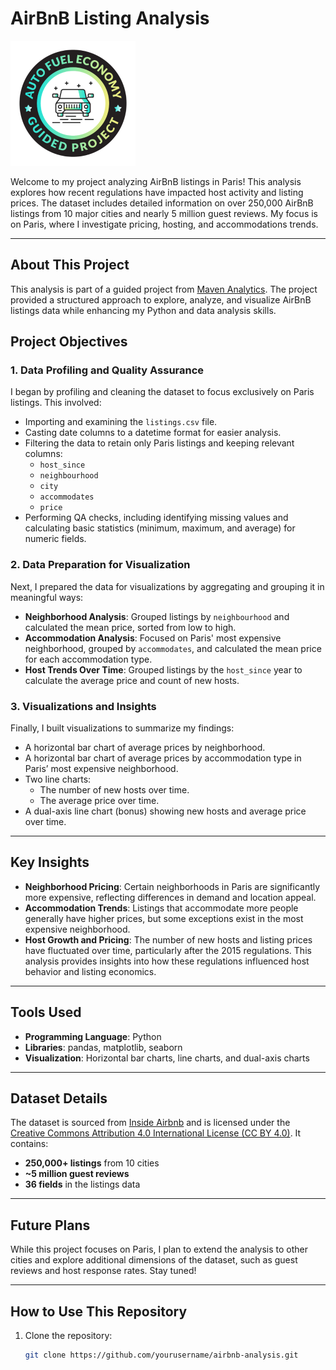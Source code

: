 # AirBnB Listing Analysis

<img src="./airbnb.png" alt="Maven Analytics Badge" width="200" />

Welcome to my project analyzing AirBnB listings in Paris! This analysis explores how recent regulations have impacted host activity and listing prices. The dataset includes detailed information on over 250,000 AirBnB listings from 10 major cities and nearly 5 million guest reviews. My focus is on Paris, where I investigate pricing, hosting, and accommodations trends.

---
## About This Project

This analysis is part of a guided project from [Maven Analytics](https://app.mavenanalytics.io/guided-projects/4fee7ee7-4c04-46e7-9f3e-99b987980842). The project provided a structured approach to explore, analyze, and visualize AirBnB listings data while enhancing my Python and data analysis skills.

## Project Objectives

### 1. Data Profiling and Quality Assurance
I began by profiling and cleaning the dataset to focus exclusively on Paris listings. This involved:
- Importing and examining the `listings.csv` file.
- Casting date columns to a datetime format for easier analysis.
- Filtering the data to retain only Paris listings and keeping relevant columns:
  - `host_since`
  - `neighbourhood`
  - `city`
  - `accommodates`
  - `price`
- Performing QA checks, including identifying missing values and calculating basic statistics (minimum, maximum, and average) for numeric fields.

### 2. Data Preparation for Visualization
Next, I prepared the data for visualizations by aggregating and grouping it in meaningful ways:
- **Neighborhood Analysis**: Grouped listings by `neighbourhood` and calculated the mean price, sorted from low to high.
- **Accommodation Analysis**: Focused on Paris' most expensive neighborhood, grouped by `accommodates`, and calculated the mean price for each accommodation type.
- **Host Trends Over Time**: Grouped listings by the `host_since` year to calculate the average price and count of new hosts.

### 3. Visualizations and Insights
Finally, I built visualizations to summarize my findings:
- A horizontal bar chart of average prices by neighborhood.
- A horizontal bar chart of average prices by accommodation type in Paris’ most expensive neighborhood.
- Two line charts:
  - The number of new hosts over time.
  - The average price over time.
- A dual-axis line chart (bonus) showing new hosts and average price over time.

---

## Key Insights

- **Neighborhood Pricing**: Certain neighborhoods in Paris are significantly more expensive, reflecting differences in demand and location appeal.
- **Accommodation Trends**: Listings that accommodate more people generally have higher prices, but some exceptions exist in the most expensive neighborhood.
- **Host Growth and Pricing**: The number of new hosts and listing prices have fluctuated over time, particularly after the 2015 regulations. This analysis provides insights into how these regulations influenced host behavior and listing economics.

---

## Tools Used

- **Programming Language**: Python
- **Libraries**: pandas, matplotlib, seaborn
- **Visualization**: Horizontal bar charts, line charts, and dual-axis charts

---

## Dataset Details

The dataset is sourced from [Inside Airbnb](http://insideairbnb.com/) and is licensed under the [Creative Commons Attribution 4.0 International License (CC BY 4.0)](https://creativecommons.org/licenses/by/4.0/). It contains:
- **250,000+ listings** from 10 cities
- **~5 million guest reviews**
- **36 fields** in the listings data

---

## Future Plans

While this project focuses on Paris, I plan to extend the analysis to other cities and explore additional dimensions of the dataset, such as guest reviews and host response rates. Stay tuned!

---

## How to Use This Repository

1. Clone the repository:
   ```bash
   git clone https://github.com/yourusername/airbnb-analysis.git
